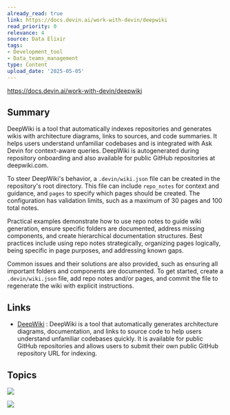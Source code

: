 ```yaml
---
already_read: true
link: https://docs.devin.ai/work-with-devin/deepwiki
read_priority: 0
relevance: 4
source: Data Elixir
tags:
- Development_tool
- Data_teams_management
type: Content
upload_date: '2025-05-05'
---
```


https://docs.devin.ai/work-with-devin/deepwiki
## Summary

DeepWiki is a tool that automatically indexes repositories and generates wikis with architecture diagrams, links to sources, and code summaries. It helps users understand unfamiliar codebases and is integrated with Ask Devin for context-aware queries. DeepWiki is autogenerated during repository onboarding and also available for public GitHub repositories at deepwiki.com.

To steer DeepWiki's behavior, a `.devin/wiki.json` file can be created in the repository's root directory. This file can include `repo_notes` for context and guidance, and `pages` to specify which pages should be created. The configuration has validation limits, such as a maximum of 30 pages and 100 total notes.

Practical examples demonstrate how to use repo notes to guide wiki generation, ensure specific folders are documented, address missing components, and create hierarchical documentation structures. Best practices include using repo notes strategically, organizing pages logically, being specific in page purposes, and addressing known gaps.

Common issues and their solutions are also provided, such as ensuring all important folders and components are documented. To get started, create a `.devin/wiki.json` file, add repo notes and/or pages, and commit the file to regenerate the wiki with explicit instructions.
## Links

- [DeepWiki](https://deepwiki.com/) : DeepWiki is a tool that automatically generates architecture diagrams, documentation, and links to source code to help users understand unfamiliar codebases quickly. It is available for public GitHub repositories and allows users to submit their own public GitHub repository URL for indexing.

## Topics

![](topics/Tool/DeepWiki)

![](topics/Concept/Model%20Context%20Protocol%20MCP)